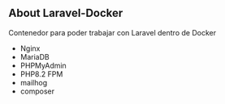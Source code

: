## About Laravel-Docker
Contenedor para poder trabajar con Laravel dentro de Docker


- Nginx
- MariaDB
- PHPMyAdmin
- PHP8.2 FPM
- mailhog
- composer

